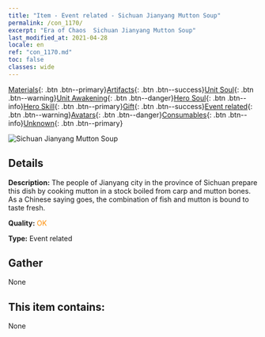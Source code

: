 ```yaml
---
title: "Item - Event related - Sichuan Jianyang Mutton Soup"
permalink: /con_1170/
excerpt: "Era of Chaos  Sichuan Jianyang Mutton Soup"
last_modified_at: 2021-04-28
locale: en
ref: "con_1170.md"
toc: false
classes: wide
---
```

 [Materials](/Items/){: .btn .btn--primary}[Artifacts](/Items/Artifacts/){: .btn .btn--success}[Unit Soul](/Items/UnitSoul/){: .btn .btn--warning}[Unit Awakening](/Items/UnitAwakening/){: .btn .btn--danger}[Hero Soul](/Items/HeroSoul/){: .btn .btn--info}[Hero Skill](/Items/HeroSkill/){: .btn .btn--primary}[Gift](/Items/Gift/){: .btn .btn--success}[Event related](/Items/Events/){: .btn .btn--warning}[Avatars](/Items/Avatars/){: .btn .btn--danger}[Consumables](/Items/Consumables/){: .btn .btn--info}[Unknown](/Items/Unknown/){: .btn .btn--primary}

 ![Sichuan Jianyang Mutton Soup](/images/t/i_81511131.png)

## Details
 **Description:** The people of Jianyang city in the province of Sichuan prepare this dish by cooking mutton in a stock boiled from carp and mutton bones. As a Chinese saying goes, the combination of fish and mutton is bound to taste fresh.

 **Quality:** <span style="color: #FF8C00">OK</span>

 **Type:** Event related

## Gather

  None

## This item contains:

  None

